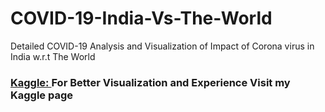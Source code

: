 # COVID-19-India-Vs-The-World
Detailed COVID-19 Analysis and Visualization of Impact of Corona virus in India w.r.t The World
### [Kaggle: ](https://www.kaggle.com/samyakkala/covid-19-analysis-india-vs-the-world?scriptVersionId=40201277) For Better Visualization and Experience Visit my Kaggle page

